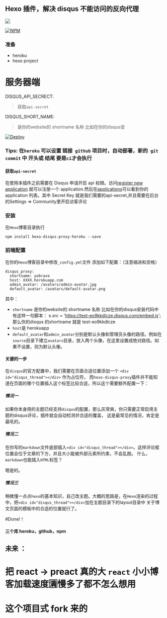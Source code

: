 ## Hexo 插件，解决 disqus 不能访问的反向代理
![](https://img.shields.io/badge/node-%3E7.6-brightgreen.svg)

[![NPM](https://nodei.co/npm/hexo-disqus-proxy-heroku.png?downloads=true&downloadRank=true&stars=true)](https://nodei.co/npm/hexo-disqus-proxy-heroku/)


### 准备
* heroku 
* hexo project


# 服务器端

DISQUS_API_SECRECT:
> 获取`api-secret`

DISQUS_SHORT_NAME:
>是你的website的 shortname 名称 比如在你的disqus安

[![Deploy](https://www.herokucdn.com/deploy/button.svg)](https://heroku.com/deploy?template=https://github.com/chinanf-boy/disqus-proxy-heroku)

### Tips: 在``heroku`` 可以设置 链接`` github`` 项目时，自动部署，新的`` git commit`` 中 开头或 结尾 要是`` ci ``才会执行

#### 获取`api-secret`

在使用本插件之前需要在 Disqus 申请开启 api 权限。访问[register new application](https://disqus.com/api/applications/register/) 就可以注册一个 application.然后在[applications](https://disqus.com/api/applications/)可以看到你的 application 列表。其中 Secret Key 就是我们需要的api-secret,并且需要在后台的Settings => Community里开启访客评论

### 安装

在`Hexo`博客目录执行
```
npm install hexo-disqus-proxy-heroku --save
```

### 前端配置

在你的`Hexo`博客目录中修改`_config.yml`文件
添加如下配置：（注意缩进和空格）
```
disqus_proxy:
  shortname: yobrave
  host: XXXX.herokuapp.com
  admin_avatar: /avatars/admin-avatar.jpg
  default_avatar: /avatars/default-avatar.png
```
其中：
* `shortname` 是你的website的 shortname 名称 比如在你的disqus安装代码中 有这样一句脚本：
         s.src = 'https://test-eo9kkdlcze.disqus.com/embed.js';
         那么你的disqus 的shortname 就是 test-eo9kkdlcze
* `host`是 herokuapp
* `default_avatar`和`admin_avatar`分别是默认头像和管理员头像的路径。例如在`source`目录下建立`avatars`目录，放入两个头像，在这里设置成绝对路径。如果不设置，则为默认头像。

#### 关键的一步

在`disqus`的官方配置中，我们需要在页面合适位置添加一个 `<div id="disqus_thread"></div>` 作为占位符，
而`hexo-disqus-proxy`插件并不能知道在页面的哪个位置插入这个标签比较合适，所以这个需要额外配置一下：

##### 情况一
如果你本身用的主题已经支持`disqus`的配置，那么灰常爽，你只需要正常启用主题的disqus评论，插件就会自动检测并合适的覆盖，
这是最常见的情况，肯定是最吼的。
##### 情况二
在你写的`markdown`文件底部插入`<div id="disqus_thread"></div>`。这样评论框位置会位于文章的下方，并且大小能被外部元素所约束，不会乱跑。
什么，`markdown`也能插入`HTML`标签？

嗯是的。
##### 情况三
稍微懂一点点`hexo`的基本知识，自己改主题。大概的思路是，在`Hexo`渲染的过程中，把`<div id="disqus_thread"></div>`加在主题目录下的layout目录中
关于博文页面的模板中的合适的位置就行了。


#Done!！

#### 三个库 heroku，github，npm

## 未来 ：

# 把 react -> preact 真的大 ``react`` 小小博客加载速度🈵慢多了都不怎么想用

# 这个项目式 fork 来的